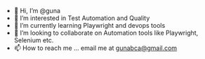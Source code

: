 - 👋 Hi, I’m @guna
- 👀 I’m interested in Test Automation and Quality 
- 🌱 I’m currently learning Playwright and devops tools
- 💞️ I’m looking to collaborate on Automation tools like Playwright, Selenium etc.
- 📫 How to reach me ... email me at gunabca@gmail.com

<!---
gunabca/gunabca is a ✨ special ✨ repository because its `README.md` (this file) appears on your GitHub profile.
You can click the Preview link to take a look at your changes.
--->
